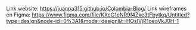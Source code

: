 Link website: https://juanpa315.github.io/Colombia-Blog/
Link wireframes en Figma: https://www.figma.com/file/KXcG1eNR9f4Zke3tFbytkq/Untitled?type=design&node-id=0%3A1&mode=design&t=HOsIVjR1oeoVkJ0H-1
